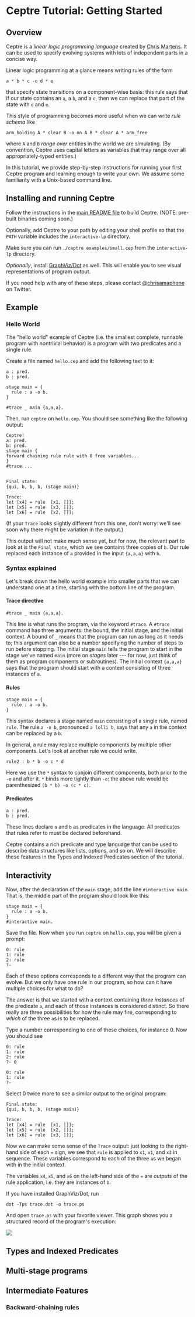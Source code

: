 # Ceptre Tutorial: Getting Started

## Overview

Ceptre is a *linear logic programming language* created by [Chris
Martens](http://www.cs.cmu.edu/~cmartens). It can be used to specify evolving
systems with lots of independent parts in a concise way.

Linear logic programming at a glance means writing rules of the form

```
a * b * c -o d * e
```

that specify state transitions on a component-wise basis: this rule says
that if our state contains an `a`, a `b`, and a `c`, then we can replace
that part of the state with `d` and `e`.

This style of programming becomes more useful when we can write *rule
schema* like

```
arm_holding A * clear B -o on A B * clear A * arm_free
```

where `A` and `B` *range over* entities in the world we are simulating. (By
convention, Ceptre uses capital letters as variables that may range over
all appropriately-typed entities.)

In this tutorial, we provide step-by-step instructions for running your
first Ceptre program and learning enough to write your own.  We assume some
familiarity with a Unix-based command line.

## Installing and running Ceptre

Follow the instructions in the [main README file](https://github.com/chrisamaphone/interactive-lp) to build Ceptre. (NOTE: pre-built binaries coming soon.)

Optionally, add Ceptre to your path by editing your shell profile so that
the `PATH` variable includes the `interactive-lp` directory.

Make sure you can run `./ceptre examples/small.cep` from the
`interactive-lp` directory.

*Optionally*, install [GraphViz/Dot](http://www.graphviz.org/) as well.
This will enable you to see visual representations of program output.

If you need help with any of these steps, please contact
[@chrisamaphone](http://www.twitter.com/chrisamaphone) on Twitter.


## Example

### Hello World

The "hello world" example of Ceptre (i.e. the smallest complete, runnable
program with nontrivial behavior)  is a program with two predicates and a
single rule.

Create a file named `hello.cep` and add the following text to it:

```
a : pred.
b : pred.

stage main = { 
  rule : a -o b.
}

#trace _ main {a,a,a}.
```

Then, run `ceptre` on `hello.cep`. You should see something like the following
output:

```
Ceptre!
a: pred.
b: pred.
stage main {
forward chaining rule rule with 0 free variables...
}
#trace ...


Final state:
{qui, b, b, b, (stage main)}

Trace: 
let [x4] = rule  [x1, []];
let [x5] = rule  [x3, []];
let [x6] = rule  [x2, []];
```

(If your `Trace` looks slightly different from this one, don't worry: we'll
see soon why there might be variation in the output.)

This output will not make much sense yet, but for now, the relevant part to
look at is the `Final state`, which we see contains three copies of `b`.
Our rule replaced each instance of `a` provided in the input `{a,a,a}` with
`b`.

### Syntax explained

Let's break down the hello world example into smaller parts that we can
understand one at a time, starting with the bottom line of the program.

#### Trace directive

```
#trace _ main {a,a,a}.
```

This line is what runs the program, via the keyword `#trace`. A `#trace`
command has three arguments: the bound, the initial stage, and the initial
context. A bound of `_` means that the program can run as long as it needs
to; this argument can also be a number specifying the number of steps to
run before stopping. The initial stage `main` tells the program to start in
the stage we've named `main` (more on *stages* later --- for now, just
think of them as program components or subroutines). The initial context
`{a,a,a}` says that the program should start with a context consisting of
three instances of `a`.

#### Rules

```
stage main = { 
  rule : a -o b.
}
```

This syntax declares a stage named `main` consisting of a single rule, named `rule`.
The rule `a -o b`, pronounced `a lolli b`, says that any `a` in the context
can be replaced by a `b`.

In general, a rule may replace multiple components by multiple other
components. Let's look at another rule we could write.

```
rule2 : b * b -o c * d
```

Here we use the `*` syntax to conjoin different components, both prior to
the `-o` and after it. `*` binds more tightly than `-o`: the above rule
would be parenthesized `(b * b) -o (c * c)`.

#### Predicates

```
a : pred.
b : pred.
```

These lines declare `a` and `b` as predicates in the language. All
predicates that rules refer to must be declared beforehand.

Ceptre contains a rich predicate and type language that can be used to
describe data structures like lists, options, and so on. We will describe
these features in the Types and Indexed Predicates section of the tutorial.

## Interactivity

Now, after the declaration of the `main` stage, add the line 
`#interactive main`. That is, the middle part of the program should look
like this:

```
stage main = {
  rule : a -o b.
}
#interactive main.
```

Save the file.  Now when you run `ceptre` on `hello.cep`, you will be given
a prompt:

```
0: rule
1: rule
2: rule
?- 
```

Each of these options corresponds to a different way that the program can
evolve. But we only have one rule in our program, so how can it have
multiple choices for what to do?

The answer is that we started with a context containing *three instances*
of the predicate `a`, and each of those instances is considered distinct.
So there really are three possibilities for how the rule may fire,
corresponding to *which* of the three `a`s is to be replaced.

Type a number corresponding to one of these choices, for instance 0. Now
you should see

```
0: rule
1: rule
2: rule
?- 0

0: rule
1: rule
?-
```

Select 0 twice more to see a similar output to the original program:

```
Final state:
{qui, b, b, b, (stage main)}

Trace: 
let [x4] = rule  [x1, []];
let [x5] = rule  [x2, []];
let [x6] = rule  [x3, []];
```

Now we can make some sense of the `Trace` output: just looking to the
right-hand side of each `=` sign, we see that `rule` is applied to `x1`,
`x1`, and `x3` in sequence. These variables correspond to each of the three
`a`s we began with in the initial context.

The variables `x4`, `x5`, and `x6` on the left-hand side of the `=` are 
*outputs* of the rule application, i.e. they are instances of `b`.

If you have installed GraphViz/Dot, run
```
dot -Tps trace.dot -o trace.ps
```

And open `trace.ps` with your favorite viewer. This graph shows you a
structured record of the program's execution:

<img src="tutorial-hello.png">


## Types and Indexed Predicates

## Multi-stage programs

## Intermediate Features

### Backward-chaining rules

